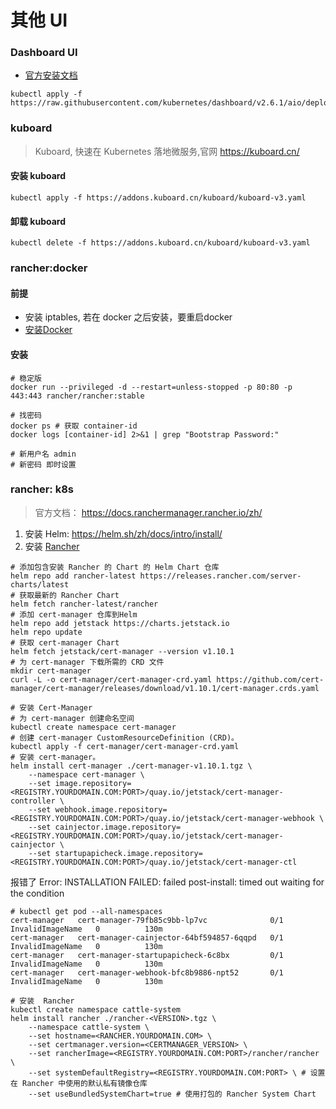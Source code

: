 # 其他 UI



### Dashboard UI
- [官方安装文档](https://kubernetes.io/zh-cn/docs/tasks/access-application-cluster/web-ui-dashboard/)
```shell
kubectl apply -f https://raw.githubusercontent.com/kubernetes/dashboard/v2.6.1/aio/deploy/recommended.yaml
```




### kuboard
> Kuboard, 快速在 Kubernetes 落地微服务,官网 https://kuboard.cn/

#### 安装 kuboard
```shell
kubectl apply -f https://addons.kuboard.cn/kuboard/kuboard-v3.yaml
```

#### 卸载 kuboard
```shell
kubectl delete -f https://addons.kuboard.cn/kuboard/kuboard-v3.yaml
```





### rancher:docker

#### 前提
- 安装 iptables, 若在 docker 之后安装，要重启docker
- [安装Docker](docs/backend/k8s/docker.mdend/k8s/docker.md)

#### 安装

```shell
# 稳定版
docker run --privileged -d --restart=unless-stopped -p 80:80 -p 443:443 rancher/rancher:stable

# 找密码
docker ps # 获取 container-id
docker logs [container-id] 2>&1 | grep "Bootstrap Password:"

# 新用户名 admin
# 新密码 即时设置

```






### rancher: k8s

> 官方文档： https://docs.ranchermanager.rancher.io/zh/

1. 安装 Helm: https://helm.sh/zh/docs/intro/install/
2. 安装 [Rancher](https://docs.ranchermanager.rancher.io/zh/getting-started/installation-and-upgrade/other-installation-methods/air-gapped-helm-cli-install/install-rancher-ha)
```shell
# 添加包含安装 Rancher 的 Chart 的 Helm Chart 仓库
helm repo add rancher-latest https://releases.rancher.com/server-charts/latest
# 获取最新的 Rancher Chart
helm fetch rancher-latest/rancher
# 添加 cert-manager 仓库到Helm
helm repo add jetstack https://charts.jetstack.io
helm repo update
# 获取 cert-manager Chart
helm fetch jetstack/cert-manager --version v1.10.1
# 为 cert-manager 下载所需的 CRD 文件
mkdir cert-manager
curl -L -o cert-manager/cert-manager-crd.yaml https://github.com/cert-manager/cert-manager/releases/download/v1.10.1/cert-manager.crds.yaml

# 安装 Cert-Manager
# 为 cert-manager 创建命名空间
kubectl create namespace cert-manager
# 创建 cert-manager CustomResourceDefinition (CRD)。
kubectl apply -f cert-manager/cert-manager-crd.yaml
# 安装 cert-manager。
helm install cert-manager ./cert-manager-v1.10.1.tgz \
    --namespace cert-manager \
    --set image.repository=<REGISTRY.YOURDOMAIN.COM:PORT>/quay.io/jetstack/cert-manager-controller \
    --set webhook.image.repository=<REGISTRY.YOURDOMAIN.COM:PORT>/quay.io/jetstack/cert-manager-webhook \
    --set cainjector.image.repository=<REGISTRY.YOURDOMAIN.COM:PORT>/quay.io/jetstack/cert-manager-cainjector \
    --set startupapicheck.image.repository=<REGISTRY.YOURDOMAIN.COM:PORT>/quay.io/jetstack/cert-manager-ctl
```

报错了
Error: INSTALLATION FAILED: failed post-install: timed out waiting for the condition
```shell
# kubectl get pod --all-namespaces
cert-manager   cert-manager-79fb85c9bb-lp7vc              0/1     InvalidImageName   0          130m
cert-manager   cert-manager-cainjector-64bf594857-6qqpd   0/1     InvalidImageName   0          130m
cert-manager   cert-manager-startupapicheck-6c8bx         0/1     InvalidImageName   0          130m
cert-manager   cert-manager-webhook-bfc8b9886-npt52       0/1     InvalidImageName   0          130m
```

```
# 安装  Rancher
kubectl create namespace cattle-system
helm install rancher ./rancher-<VERSION>.tgz \
    --namespace cattle-system \
    --set hostname=<RANCHER.YOURDOMAIN.COM> \
    --set certmanager.version=<CERTMANAGER_VERSION> \
    --set rancherImage=<REGISTRY.YOURDOMAIN.COM:PORT>/rancher/rancher \
    --set systemDefaultRegistry=<REGISTRY.YOURDOMAIN.COM:PORT> \ # 设置在 Rancher 中使用的默认私有镜像仓库
    --set useBundledSystemChart=true # 使用打包的 Rancher System Chart
```

